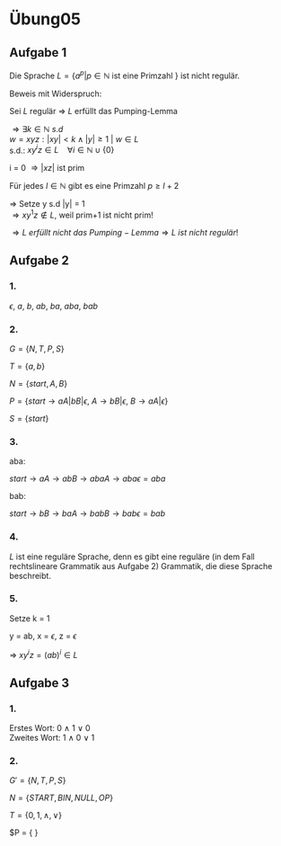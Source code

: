 # Übung05

## Aufgabe 1

Die Sprache $L = \{a^p | p \in \mathbb{N}$ ist eine Primzahl $\}$ ist nicht regulär.

Beweis mit Widerspruch:

Sei $L$ regulär $\Rightarrow$ $L$ erfüllt das Pumping-Lemma

$\Rightarrow \exists k \in \mathbb{N}\ s.d$<br>
$w = xyz : |xy| < k \wedge |y| \geq 1\  |\  w \in L$<br>
s.d.: $xy^iz \in L\ \ \ \ \forall i \in \mathbb{N} \cup \{0\}$

i = 0 $\Rightarrow |xz|$ ist prim

Für jedes $l \in \mathbb{N}$ gibt es eine Primzahl $p \geq l+2$

$\Rightarrow$ Setze y s.d |y| = 1<br>
$\Rightarrow xy^1z \notin L$, weil prim+1 ist nicht prim!

$\Rightarrow L\ erfüllt\ nicht\ das\ Pumping-Lemma \Rightarrow L\ ist\ nicht\ regulär!$

## Aufgabe 2

### 1.

$\epsilon,\ a,\ b,\ ab,\ ba,\ aba,\ bab$

### 2.

$G = \{N, T, P, S\}$

$T = \{a, b\}$

$N = \{start, A, B\}$

$P = \{start \rightarrow aA|bB|\epsilon,\ A \rightarrow bB|\epsilon,\ B \rightarrow aA|\epsilon \}$

$S = \{start\}$

### 3.

aba:

$start \rightarrow aA \rightarrow abB \rightarrow abaA \rightarrow aba\epsilon = aba$

bab:

$start \rightarrow bB \rightarrow baA \rightarrow babB \rightarrow bab\epsilon = bab$

### 4.

$L$ ist eine reguläre Sprache, denn es gibt eine reguläre (in dem Fall rechtslineare Grammatik aus Aufgabe 2) Grammatik, die diese Sprache beschreibt.

### 5.

Setze k = 1

y = ab, x = $\epsilon$, z = $\epsilon$

$\Rightarrow$ $xy^iz = (ab)^i \in L$


## Aufgabe 3

### 1.

Erstes Wort: 0 $\wedge$ 1 $\lor$ 0<br>
Zweites Wort: 1 $\wedge$ 0 $\lor$ 1

### 2.

$G' = \{N, T, P, S\}$

$N = \{START, BIN, NULL, OP\}$

$T = \{0, 1, \wedge, \lor\}$

$P = \{ \}

  
